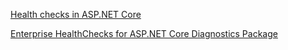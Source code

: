 [Health checks in ASP.NET Core](https://docs.microsoft.com/en-us/aspnet/core/host-and-deploy/health-checks)

[Enterprise HealthChecks for ASP.NET Core Diagnostics Package](https://github.com/Xabaril/AspNetCore.Diagnostics.HealthChecks)
